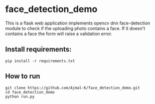 # face_detection_demo
This is a flask web application implements opencv dnn face-detection module to check if the uploading photo contains a face. If it doesn't contains a face the form will raise a validation error.

## Install requirements:
```
pip install -r requirements.txt
```

## How to run

```
git clone https://github.com/Ajmal-K/face_detection_demo.git
cd face_detection_demo
python run.py
```
